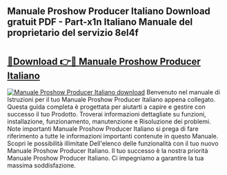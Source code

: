 ## Manuale Proshow Producer Italiano Download gratuit PDF - Part-x1n Italiano Manuale del proprietario del servizio 8el4f

# <h2><a href="http://dfafe5.blite.top/?on=Manuale+Proshow+Producer+Italiano">🔗Download 👉🔴 Manuale Proshow Producer Italiano</a></h2>

[![Manuale Proshow Producer Italiano download](https://i.imgur.com/lujVjoI.png)](http://dfafe5.blite.top/?on=Manuale+Proshow+Producer+Italiano)
Benvenuto nel manuale di Istruzioni per il tuo Manuale Proshow Producer Italiano appena collegato. Questa guida completa è progettata per aiutarti a capire e gestire con successo il tuo Prodotto. Troverai informazioni dettagliate su funzioni, installazione, funzionamento, manutenzione e Risoluzione dei problemi. Note importanti Manuale Proshow Producer Italiano si prega di fare riferimento a tutte le informazioni importanti contenute in questo Manuale. Scopri le possibilità illimitate Dell'elenco delle funzionalità con il tuo nuovo Manuale Proshow Producer Italiano. Il tuo successo è la nostra priorità Manuale Proshow Producer Italiano. Ci impegniamo a garantire la tua massima soddisfazione.
